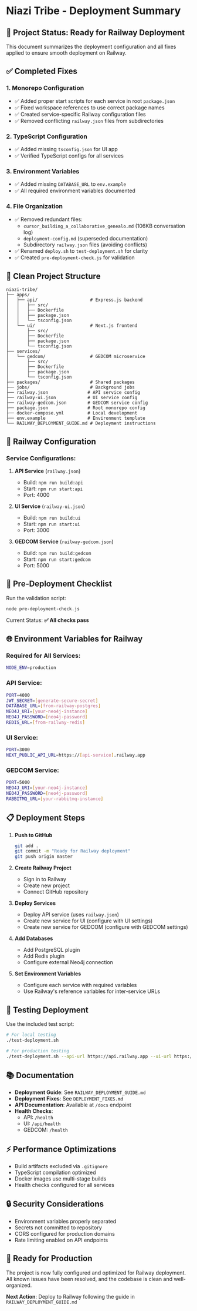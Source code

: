 # Niazi Tribe - Deployment Summary

## 🚀 Project Status: Ready for Railway Deployment

This document summarizes the deployment configuration and all fixes applied to ensure smooth deployment on Railway.

## ✅ Completed Fixes

### 1. **Monorepo Configuration**
- ✅ Added proper start scripts for each service in root `package.json`
- ✅ Fixed workspace references to use correct package names
- ✅ Created service-specific Railway configuration files
- ✅ Removed conflicting `railway.json` files from subdirectories

### 2. **TypeScript Configuration**
- ✅ Added missing `tsconfig.json` for UI app
- ✅ Verified TypeScript configs for all services

### 3. **Environment Variables**
- ✅ Added missing `DATABASE_URL` to `env.example`
- ✅ All required environment variables documented

### 4. **File Organization**
- ✅ Removed redundant files:
  - `cursor_building_a_collaborative_genealo.md` (106KB conversation log)
  - `deployment-config.md` (superseded documentation)
  - Subdirectory `railway.json` files (avoiding conflicts)
- ✅ Renamed `deploy.sh` to `test-deployment.sh` for clarity
- ✅ Created `pre-deployment-check.js` for validation

## 📁 Clean Project Structure

```
niazi-tribe/
├── apps/
│   ├── api/                    # Express.js backend
│   │   ├── src/
│   │   ├── Dockerfile
│   │   ├── package.json
│   │   └── tsconfig.json
│   └── ui/                     # Next.js frontend
│       ├── src/
│       ├── Dockerfile
│       ├── package.json
│       └── tsconfig.json
├── services/
│   └── gedcom/                 # GEDCOM microservice
│       ├── src/
│       ├── Dockerfile
│       ├── package.json
│       └── tsconfig.json
├── packages/                   # Shared packages
├── jobs/                       # Background jobs
├── railway.json               # API service config
├── railway-ui.json            # UI service config
├── railway-gedcom.json        # GEDCOM service config
├── package.json               # Root monorepo config
├── docker-compose.yml         # Local development
├── env.example                # Environment template
└── RAILWAY_DEPLOYMENT_GUIDE.md # Deployment instructions
```

## 🔧 Railway Configuration

### Service Configurations:
1. **API Service** (`railway.json`)
   - Build: `npm run build:api`
   - Start: `npm run start:api`
   - Port: 4000

2. **UI Service** (`railway-ui.json`)
   - Build: `npm run build:ui`
   - Start: `npm run start:ui`
   - Port: 3000

3. **GEDCOM Service** (`railway-gedcom.json`)
   - Build: `npm run build:gedcom`
   - Start: `npm run start:gedcom`
   - Port: 5000

## 🚦 Pre-Deployment Checklist

Run the validation script:
```bash
node pre-deployment-check.js
```

Current Status: **✅ All checks pass**

## 🌐 Environment Variables for Railway

### Required for All Services:
```bash
NODE_ENV=production
```

### API Service:
```bash
PORT=4000
JWT_SECRET=[generate-secure-secret]
DATABASE_URL=[from-railway-postgres]
NEO4J_URI=[your-neo4j-instance]
NEO4J_PASSWORD=[neo4j-password]
REDIS_URL=[from-railway-redis]
```

### UI Service:
```bash
PORT=3000
NEXT_PUBLIC_API_URL=https://[api-service].railway.app
```

### GEDCOM Service:
```bash
PORT=5000
NEO4J_URI=[your-neo4j-instance]
NEO4J_PASSWORD=[neo4j-password]
RABBITMQ_URL=[your-rabbitmq-instance]
```

## 📋 Deployment Steps

1. **Push to GitHub**
   ```bash
   git add .
   git commit -m "Ready for Railway deployment"
   git push origin master
   ```

2. **Create Railway Project**
   - Sign in to Railway
   - Create new project
   - Connect GitHub repository

3. **Deploy Services**
   - Deploy API service (uses `railway.json`)
   - Create new service for UI (configure with UI settings)
   - Create new service for GEDCOM (configure with GEDCOM settings)

4. **Add Databases**
   - Add PostgreSQL plugin
   - Add Redis plugin
   - Configure external Neo4j connection

5. **Set Environment Variables**
   - Configure each service with required variables
   - Use Railway's reference variables for inter-service URLs

## 🧪 Testing Deployment

Use the included test script:
```bash
# For local testing
./test-deployment.sh

# For production testing
./test-deployment.sh --api-url https://api.railway.app --ui-url https://ui.railway.app
```

## 📚 Documentation

- **Deployment Guide**: See `RAILWAY_DEPLOYMENT_GUIDE.md`
- **Deployment Fixes**: See `DEPLOYMENT_FIXES.md`
- **API Documentation**: Available at `/docs` endpoint
- **Health Checks**: 
  - API: `/health`
  - UI: `/api/health`
  - GEDCOM: `/health`

## ⚡ Performance Optimizations

- Build artifacts excluded via `.gitignore`
- TypeScript compilation optimized
- Docker images use multi-stage builds
- Health checks configured for all services

## 🔒 Security Considerations

- Environment variables properly separated
- Secrets not committed to repository
- CORS configured for production domains
- Rate limiting enabled on API endpoints

## 🎯 Ready for Production

The project is now fully configured and optimized for Railway deployment. All known issues have been resolved, and the codebase is clean and well-organized.

**Next Action**: Deploy to Railway following the guide in `RAILWAY_DEPLOYMENT_GUIDE.md` 